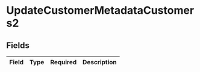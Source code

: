 # UpdateCustomerMetadataCustomers2


## Fields

| Field       | Type        | Required    | Description |
| ----------- | ----------- | ----------- | ----------- |